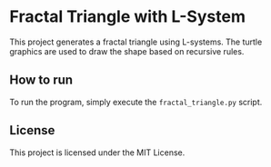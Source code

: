 # Fractal Triangle with L-System

This project generates a fractal triangle using L-systems. The turtle graphics are used to draw the shape based on recursive rules.

## How to run
To run the program, simply execute the `fractal_triangle.py` script.

## License
This project is licensed under the MIT License.